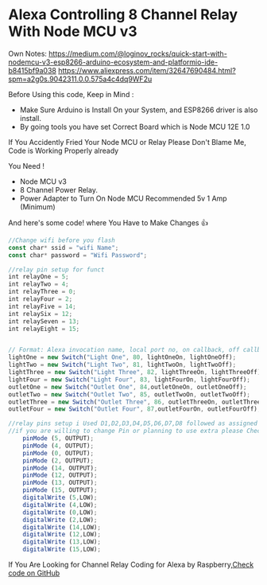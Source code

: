 # Alexa Controlling 8 Channel Relay With Node MCU v3

Own Notes:
https://medium.com/@loginov_rocks/quick-start-with-nodemcu-v3-esp8266-arduino-ecosystem-and-platformio-ide-b8415bf9a038
https://www.aliexpress.com/item/32647690484.html?spm=a2g0s.9042311.0.0.575a4c4dq9WF2u



Before Using this code, Keep in Mind  :

 * Make Sure Arduino is Install On your System, and ESP8266 driver is also install.
 * By going tools you have set Correct Board which is Node MCU 12E 1.0
 
If You Accidently Fried Your Node MCU or Relay Please Don't Blame Me,
Code is Working Properly already 

You Need !
 * Node MCU v3
 * 8 Channel Power Relay.
 * Power Adapter to Turn On Node MCU Recommended 5v 1 Amp (Minimum)

And here's some code! where You Have to Make Changes :+1:

```javascript
//Change wifi before you flash
const char* ssid = "wifi Name";
const char* password = "Wifi Password";

//relay pin setup for funct
int relayOne = 5;
int relayTwo = 4;
int relayThree = 0;
int relayFour = 2;
int relayFive = 14;
int relaySix = 12;
int relaySeven = 13;
int relayEight = 15;


// Format: Alexa invocation name, local port no, on callback, off callback
lightOne = new Switch("Light One", 80, lightOneOn, lightOneOff);
lightTwo = new Switch("Light Two", 81, lightTwoOn, lightTwoOff);
lightThree = new Switch("Light Three", 82, lightThreeOn, lightThreeOff);
lightFour = new Switch("Light Four", 83, lightFourOn, lightFourOff);
outletOne = new Switch("Outlet One", 84,outletOneOn, outletOneOff);
outletTwo = new Switch("Outlet Two", 85, outletTwoOn, outletTwoOff);
outletThree = new Switch("Outlet Three", 86, outletThreeOn, outletThreeOff);
outletFour = new Switch("Outlet Four", 87,outletFourOn, outletFourOff);

//relay pins setup i Used D1,D2,D3,D4,D5,D6,D7,D8 followed as assigned below,
//if you are willing to change Pin or planning to use extra please Check Image in Github File..:)
    pinMode (5, OUTPUT);
    pinMode (4, OUTPUT);
    pinMode (0, OUTPUT);
    pinMode (2, OUTPUT);
    pinMode (14, OUTPUT);
    pinMode (12, OUTPUT);
    pinMode (13, OUTPUT);
    pinMode (15, OUTPUT);
    digitalWrite (5,LOW);
    digitalWrite (4,LOW);
    digitalWrite (0,LOW);
    digitalWrite (2,LOW);
    digitalWrite (14,LOW);
    digitalWrite (12,LOW);
    digitalWrite (13,LOW);
    digitalWrite (15,LOW);

```

If You Are Looking for  Channel Relay Coding for Alexa by Raspberry,[Check code on GitHub](https://github.com/Phantom-Cluster/Alexa-Raspberry-Single-Relay)



